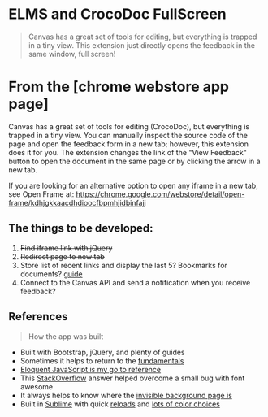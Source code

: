 ELMS and CrocoDoc FullScreen
===================
> Canvas has a great set of tools for editing, but everything is trapped in a tiny view. This extension just directly opens the feedback in the same window, full screen!

# From the [chrome webstore app page]
Canvas has a great set of tools for editing (CrocoDoc), but everything is trapped in a tiny view. You can manually inspect the source code of the page and open the feedback form in a new tab; however, this extension does it for you. The extension changes the link of the "View Feedback" button to open the document in the same page or by clicking the arrow in a new tab.

If you are looking for an alternative option to open any iframe in a new tab, see Open Frame at: https://chrome.google.com/webstore/detail/open-frame/kdhjgkkaacdhdioocfbpmhjidbinfajj

## The things to be developed:
1. ~~Find iframe link with jQuery~~
1. ~~Redirect page to new tab~~
1. Store list of recent links and display the last 5? Bookmarks for documents? [guide](https://developer.chrome.com/extensions/browserAction)
1. Connect to the Canvas API and send a notification when you receive feedback?

## References
> How the app was built

- Built with Bootstrap, jQuery, and plenty of guides
- Sometimes it helps to return to the [fundamentals](http://jqfundamentals.com/chapter/jquery-basics)
- [Eloquent JavaScript is my go to reference](http://eloquentjavascript.net/03_functions.html)
- This [StackOverflow](http://stackoverflow.com/a/13756526/3219667) answer helped overcome a small bug with font awesome
- It always helps to know where the [invisible background page is](http://stackoverflow.com/questions/10257301/where-to-read-console-messages-from-background-js-in-a-chrome-extension)
- Built in [Sublime](https://atom.io/) with quick [reloads](https://chrome.google.com/webstore/detail/extensions-reloader/fimgfedafeadlieiabdeeaodndnlbhid) and [lots of color choices](http://coolors.co/app/)
